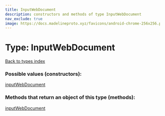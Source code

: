 ```yaml
---
title: InputWebDocument
description: constructors and methods of type InputWebDocument
nav_exclude: true
image: https://docs.madelineproto.xyz/favicons/android-chrome-256x256.png
---
```

# Type: InputWebDocument
[Back to types index](index.html)



### Possible values (constructors):

[inputWebDocument](/API_docs/constructors/inputWebDocument.html)  



### Methods that return an object of this type (methods):



[inputWebDocument](/API_docs/constructors/inputWebDocument.html)  

